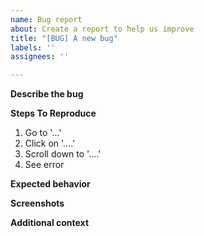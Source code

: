 ```yaml
---
name: Bug report
about: Create a report to help us improve
title: "[BUG] A new bug"
labels: ''
assignees: ''

---
```


**Describe the bug**

<!--A clear and concise description of what the bug is.-->

**Steps To Reproduce**

<!--Please list the steps to reproduce the issue-->

1. Go to '...'
2. Click on '....'
3. Scroll down to '....'
4. See error

**Expected behavior**

<!--A clear and concise description of what you expected to happen.-->

**Screenshots**

<!--If applicable, add screenshots to help explain your problem.-->

**Additional context**

<!--Add any other context about the problem here.-->
